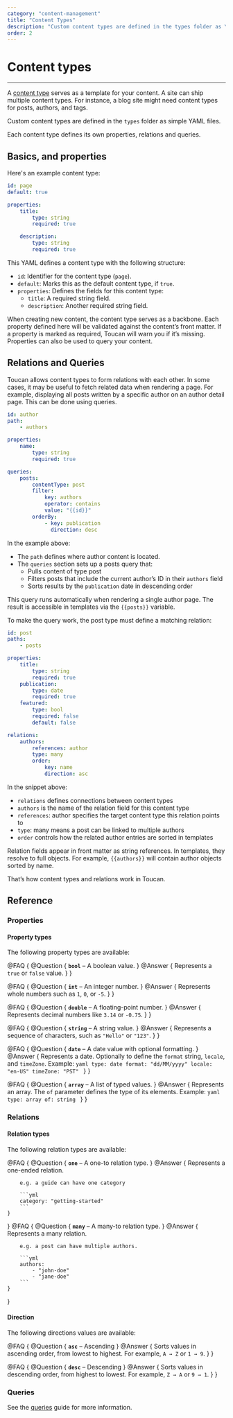 ```yaml
---
category: "content-management"
title: "Content Types"
description: "Custom content types are defined in the types folder as YAML files, with paths or front matter used to identify the type."
order: 2
---
```


# Content types
---

A [content type](/docs/content-management/content-types/) serves as a template for your content. A site can ship multiple content types. For instance, a blog site might need content types for posts, authors, and tags.

Custom content types are defined in the `types` folder as simple YAML files.

Each content type defines its own properties, relations and queries.

## Basics, and properties

Here's an example content type:

```yaml
id: page
default: true

properties:
    title:
        type: string
        required: true

    description:
        type: string
        required: true
```

This YAML defines a content type with the following structure:
- `id`: Identifier for the content type (`page`).
- `default`: Marks this as the default content type, if `true`.
- `properties`: Defines the fields for this content type:
    - `title`: A required string field.
    - `description`: Another required string field.

When creating new content, the content type serves as a backbone. Each property defined here will be validated against the content’s front matter. If a property is marked as required, Toucan will warn you if it’s missing. Properties can also be used to query your content.

## Relations and Queries

Toucan allows content types to form relations with each other. In some cases, it may be useful to fetch related data when rendering a page. For example, displaying all posts written by a specific author on an author detail page. This can be done using queries.

```yaml
id: author
path:
    - authors

properties:
    name:
        type: string
        required: true

queries:
    posts:
        contentType: post
        filter:
            key: authors
            operator: contains
            value: "{{id}}"
        orderBy:
            - key: publication
              direction: desc
```

In the example above:
- The `path` defines where author content is located.
- The `queries` section sets up a posts query that:
    - Pulls content of type post
    - Filters posts that include the current author’s ID in their `authors` field
    - Sorts results by the `publication` date in descending order

This query runs automatically when rendering a single author page. The result is accessible in templates via the `{{posts}}` variable.

To make the query work, the post type must define a matching relation:

```yaml
id: post
paths:
    - posts

properties:
    title:
        type: string
        required: true
    publication:
        type: date
        required: true
    featured:
        type: bool
        required: false
        default: false

relations:
    authors:
        references: author
        type: many
        order:
            key: name
            direction: asc
```

In the snippet above:
- `relations` defines connections between content types
- `authors` is the name of the relation field for this content type
- `references`: author specifies the target content type this relation points to
- `type`: many means a post can be linked to multiple authors
- `order` controls how the related author entries are sorted in templates

Relation fields appear in front matter as string references. In templates, they resolve to full objects.
For example, `{{authors}}` will contain author objects sorted by name.

That’s how content types and relations work in Toucan.

## Reference



### Properties

#### Property types

The following property types are available:

@FAQ {
    @Question {
        **`bool`** – A boolean value.
    }
    @Answer {
        Represents a `true` or `false` value.
    }
}

@FAQ {
    @Question {
        **`int`** – An integer number.
    }
    @Answer {
        Represents whole numbers such as `1`, `0`, or `-5`.
    }
}

@FAQ {
    @Question {
        **`double`** – A floating-point number.
    }
    @Answer {
        Represents decimal numbers like `3.14` or `-0.75`.
    }
}

@FAQ {
    @Question {
        **`string`** – A string value.
    }
    @Answer {
        Represents a sequence of characters, such as `"Hello"` or `"123"`.
    }
}

@FAQ {
    @Question {
        **`date`** – A date value with optional formatting.
    }
    @Answer {
        Represents a date. Optionally to define the `format` string, `locale`, and `timeZone`.
        Example:
        ```yaml
        type: date
        format: "dd/MM/yyyy"
        locale: "en-US"
        timeZone: "PST"
        ```
    }
}

@FAQ {
    @Question {
        **`array`** – A list of typed values.
    }
    @Answer {
        Represents an array. The `of` parameter defines the type of its elements.
        Example:
        ```yaml
        type: array
        of: string
        ```
    }
}

### Relations

#### Relation types

The following relation types are available:

@FAQ {
    @Question {
        **`one`** – A one-to relation type.
    }
    @Answer {
        Represents a one-ended relation.

        e.g. a guide can have one category

        ```yml
        category: "getting-started"
        ```
    }
}
@FAQ {
    @Question {
        **`many`** – A many-to relation type.
    }
    @Answer {
        Represents a many relation.

        e.g. a post can have multiple authors.

        ```yml
        authors:
            - "john-doe"
            - "jane-doe"
        ```
    }
}

#### Direction

The following directions values are available:

@FAQ {
    @Question {
        **`asc`** – Ascending
    }
    @Answer {
        Sorts values in ascending order, from lowest to highest.
        For example, `A → Z` or `1 → 9`.
    }
}

@FAQ {
    @Question {
        **`desc`** – Descending
    }
    @Answer {
        Sorts values in descending order, from highest to lowest.
        For example, `Z → A` or `9 → 1`.
    }
}



### Queries

See the [queries](/docs/rendering/queries/) guide for more information.
